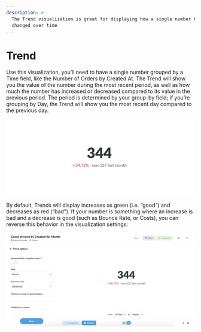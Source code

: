 ```yaml
---
description: >-
  The Trend visualization is great for displaying how a single number has
  changed over time
---
```


# Trend

Use this visualization, you’ll need to have a single number grouped by a Time field, like the Number of Orders by Created At. The Trend will show you the value of the number during the most recent period, as well as how much the number has increased or decreased compared to its value in the previous period. The period is determined by your group-by field; if you’re grouping by Day, the Trend will show you the most recent day compared to the previous day.

![](../../.gitbook/assets/c911bf6ce486720e551f54f6a13db01.png)

By default, Trends will display increases as green (i.e. “good”) and decreases as red (“bad”). If your number is something where an increase is bad and a decrease is good (such as Bounce Rate, or Costs), you can reverse this behavior in the visualization settings:

![](../../.gitbook/assets/7e3478b42ac3bcc5627d0a6f61cab4f.png)
